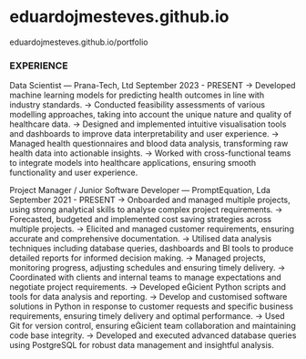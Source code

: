 # eduardojmesteves.github.io
eduardojmesteves.github.io/portfolio

### EXPERIENCE
Data Scientist — Prana-Tech, Ltd September 2023 - PRESENT
→ Developed machine learning models for predicting health outcomes in line with industry standards.
→ Conducted feasibility assessments of various modelling approaches, taking into account the unique nature and quality of healthcare data.
→ Designed and implemented intuitive visualisation tools and dashboards to improve data interpretability and user experience.
→ Managed health questionnaires and blood data analysis, transforming raw health data into actionable insights.
→ Worked with cross-functional teams to integrate models into healthcare applications, ensuring smooth functionality and user experience.

Project Manager / Junior Software Developer — PromptEquation, Lda
September 2021 - PRESENT
→ Onboarded and managed multiple projects, using strong analytical skills to analyse complex project requirements.
→ Forecasted, budgeted and implemented cost saving strategies across multiple projects.
→ Elicited and managed customer requirements, ensuring accurate and comprehensive documentation.
→ Utilised data analysis techniques including database queries, dashboards and BI tools to produce detailed reports for informed decision making.
→ Managed projects, monitoring progress, adjusting schedules and ensuring timely delivery.
→ Coordinated with clients and internal teams to manage expectations and negotiate project requirements.
→ Developed eicient Python scripts and tools for data analysis and reporting.
→ Develop and customised software solutions in Python in response to customer requests and specific business requirements, ensuring timely delivery and optimal performance.
→ Used Git for version control, ensuring eicient team collaboration and maintaining code base integrity.
→ Developed and executed advanced database queries using PostgreSQL for robust data management and insightful analysis.
